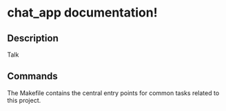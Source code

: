 # chat_app documentation!

## Description

Talk

## Commands

The Makefile contains the central entry points for common tasks related to this project.


